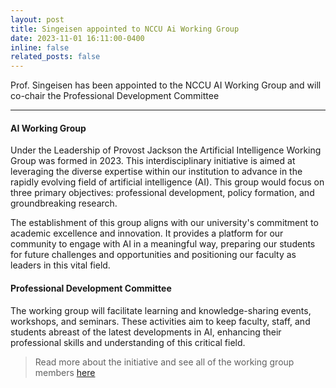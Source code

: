 ```yaml
---
layout: post
title: Singeisen appointed to NCCU Ai Working Group
date: 2023-11-01 16:11:00-0400
inline: false
related_posts: false
---
```


Prof. Singeisen has been appointed to the NCCU AI Working Group and will co-chair the Professional Development Committee

---
#### AI Working Group
Under the Leadership of Provost Jackson the Artificial Intelligence Working Group was formed in 2023. This interdisciplinary initiative is aimed at leveraging the diverse expertise within our institution to advance in the rapidly evolving field of artificial intelligence (AI). This group would focus on three primary objectives: professional development, policy formation, and groundbreaking research.

The establishment of this group aligns with our university's commitment to academic excellence and innovation. It provides a platform for our community to engage with AI in a meaningful way, preparing our students for future challenges and opportunities and positioning our faculty as leaders in this vital field.

#### Professional Development Committee
The working group will facilitate learning and knowledge-sharing events, workshops, and seminars. These activities aim to keep faculty, staff, and students abreast of the latest developments in AI, enhancing their professional skills and understanding of this critical field.

> Read more about the initiative and see all of the working group members <a href="https://www.nccu.edu/academics/nccu-ai-working-group">here</a>
